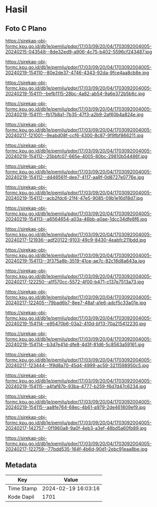 # Hasil

## Foto C Plano

https://sirekap-obj-formc.kpu.go.id/db1e/pemilu/pdpr/17/03/09/20/04/1703092004005-20240215-043548--8de32ed9-a906-4c75-b402-5596cf243487.jpg

https://sirekap-obj-formc.kpu.go.id/db1e/pemilu/pdpr/17/03/09/20/04/1703092004005-20240219-154110--80e2de37-4746-4343-92da-9fce4aa8cb8e.jpg

https://sirekap-obj-formc.kpu.go.id/db1e/pemilu/pdpr/17/03/09/20/04/1703092004005-20240219-154111--befb1115-28bc-4a82-ab54-9a6e372b5b6c.jpg

https://sirekap-obj-formc.kpu.go.id/db1e/pemilu/pdpr/17/03/09/20/04/1703092004005-20240219-154111--fb17b8a1-7b35-47f3-a2b9-2af60b4a824e.jpg

https://sirekap-obj-formc.kpu.go.id/db1e/pemilu/pdpr/17/03/09/20/04/1703092004005-20240217-121001--9eabd08f-ccf6-4300-8c87-9f9fbf866211.jpg

https://sirekap-obj-formc.kpu.go.id/db1e/pemilu/pdpr/17/03/09/20/04/1703092004005-20240219-154112--25bbfc07-665e-4005-80bc-29810b54486f.jpg

https://sirekap-obj-formc.kpu.go.id/db1e/pemilu/pdpr/17/03/09/20/04/1703092004005-20240219-154112--d446561f-dee7-4117-aa9f-0d8727e0776e.jpg

https://sirekap-obj-formc.kpu.go.id/db1e/pemilu/pdpr/17/03/09/20/04/1703092004005-20240219-154112--acb2fdc6-21f4-47e5-9085-09b1e16d18d7.jpg

https://sirekap-obj-formc.kpu.go.id/db1e/pemilu/pdpr/17/03/09/20/04/1703092004005-20240219-154113--a6564654-a03a-46bb-a0ae-1dcc34dfe8f6.jpg

https://sirekap-obj-formc.kpu.go.id/db1e/pemilu/pdpr/17/03/09/20/04/1703092004005-20240217-121936--adf20122-9103-49c9-8430-4eabfc211bdd.jpg

https://sirekap-obj-formc.kpu.go.id/db1e/pemilu/pdpr/17/03/09/20/04/1703092004005-20240219-154113--3f375a8b-3519-41ce-ae7c-82c18d8a643a.jpg

https://sirekap-obj-formc.kpu.go.id/db1e/pemilu/pdpr/17/03/09/20/04/1703092004005-20240217-122250--a1f570cc-5572-4f00-b471-c137e7513a73.jpg

https://sirekap-obj-formc.kpu.go.id/db1e/pemilu/pdpr/17/03/09/20/04/1703092004005-20240217-122405--79bad6b7-8ee7-48af-a1e6-adcf5c33a01e.jpg

https://sirekap-obj-formc.kpu.go.id/db1e/pemilu/pdpr/17/03/09/20/04/1703092004005-20240219-154114--e95470b6-03a2-410d-bf13-70a215412230.jpg

https://sirekap-obj-formc.kpu.go.id/db1e/pemilu/pdpr/17/03/09/20/04/1703092004005-20240219-154114--b3d7e41d-dfe8-4d3f-81d6-5c8563a59161.jpg

https://sirekap-obj-formc.kpu.go.id/db1e/pemilu/pdpr/17/03/09/20/04/1703092004005-20240217-123444--1f9d8a70-45d4-4999-ac59-3211598950c5.jpg

https://sirekap-obj-formc.kpu.go.id/db1e/pemilu/pdpr/17/03/09/20/04/1703092004005-20240219-154115--a4faf87b-93ba-4777-b259-f6d7d47c6234.jpg

https://sirekap-obj-formc.kpu.go.id/db1e/pemilu/pdpr/17/03/09/20/04/1703092004005-20240219-154115--aa8fe764-68ec-4b61-a979-2de461809ef9.jpg

https://sirekap-obj-formc.kpu.go.id/db1e/pemilu/pdpr/17/03/09/20/04/1703092004005-20240217-142757--0f1960a8-9a0f-4eb3-a3ef-48bd5a60fb89.jpg

https://sirekap-obj-formc.kpu.go.id/db1e/pemilu/pdpr/17/03/09/20/04/1703092004005-20240217-122759--77bdd535-164f-4b6d-90d1-2ebc91eaa8be.jpg


## Metadata

| Key        | Value               |
| ---------- | ------------------- |
| Time Stamp | 2024-02-19 16:03:16 |
| Kode Dapil | 1701                |



